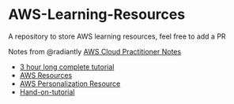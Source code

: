 # AWS-Learning-Resources
A repository to store AWS learning resources, feel free to add a PR 

Notes from @radiantly [AWS Cloud Practitioner Notes](https://www.notion.so/AWS-Cloud-Practitioner-notes-9a64970c93a345afbe04c2ba0eb2069b)

- [3 hour long complete tutorial](https://www.youtube.com/watch?v=XjPUyGKRjZs)
- [AWS Resources](https://aws.amazon.com/certification/certification-prep/?ch=tile&tile=prepare)
- [AWS Personalization Resource](https://docs.aws.amazon.com/personalize/latest/dg/what-is-personalize.html) 
- [Hand-on-tutorial](https://www.youtube.com/watch?v=Qz9w-DdIJRg)

